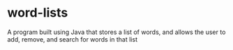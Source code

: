 # word-lists
A program built using Java that stores a list of words, and allows the user to add, remove, and search for words in that list
